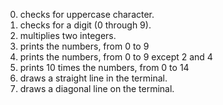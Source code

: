 0. checks for uppercase character.
1. checks for a digit (0 through 9).
2. multiplies two integers.
3. prints the numbers, from 0 to 9
4. prints the numbers, from 0 to 9 except 2 and 4
5. prints 10 times the numbers, from 0 to 14
6. draws a straight line in the terminal.
7. draws a diagonal line on the terminal.
